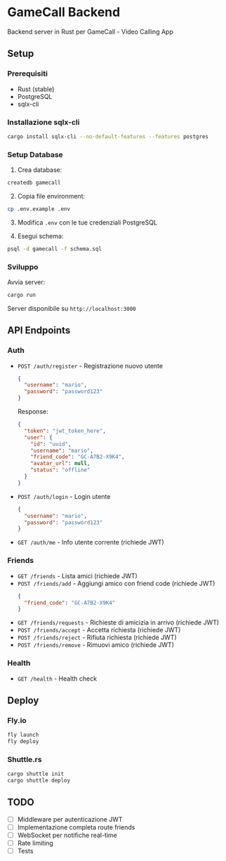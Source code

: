 # GameCall Backend

Backend server in Rust per GameCall - Video Calling App

## Setup

### Prerequisiti
- Rust (stable)
- PostgreSQL
- sqlx-cli

### Installazione sqlx-cli
```bash
cargo install sqlx-cli --no-default-features --features postgres
```

### Setup Database

1. Crea database:
```bash
createdb gamecall
```

2. Copia file environment:
```bash
cp .env.example .env
```

3. Modifica `.env` con le tue credenziali PostgreSQL

4. Esegui schema:
```bash
psql -d gamecall -f schema.sql
```

### Sviluppo

Avvia server:
```bash
cargo run
```

Server disponibile su `http://localhost:3000`

## API Endpoints

### Auth
- `POST /auth/register` - Registrazione nuovo utente
  ```json
  {
    "username": "mario",
    "password": "password123"
  }
  ```
  Response:
  ```json
  {
    "token": "jwt_token_here",
    "user": {
      "id": "uuid",
      "username": "mario",
      "friend_code": "GC-A7B2-X9K4",
      "avatar_url": null,
      "status": "offline"
    }
  }
  ```

- `POST /auth/login` - Login utente
  ```json
  {
    "username": "mario",
    "password": "password123"
  }
  ```

- `GET /auth/me` - Info utente corrente (richiede JWT)

### Friends
- `GET /friends` - Lista amici (richiede JWT)
- `POST /friends/add` - Aggiungi amico con friend code (richiede JWT)
  ```json
  {
    "friend_code": "GC-A7B2-X9K4"
  }
  ```
- `GET /friends/requests` - Richieste di amicizia in arrivo (richiede JWT)
- `POST /friends/accept` - Accetta richiesta (richiede JWT)
- `POST /friends/reject` - Rifiuta richiesta (richiede JWT)
- `POST /friends/remove` - Rimuovi amico (richiede JWT)

### Health
- `GET /health` - Health check

## Deploy

### Fly.io
```bash
fly launch
fly deploy
```

### Shuttle.rs
```bash
cargo shuttle init
cargo shuttle deploy
```

## TODO
- [ ] Middleware per autenticazione JWT
- [ ] Implementazione completa route friends
- [ ] WebSocket per notifiche real-time
- [ ] Rate limiting
- [ ] Tests
